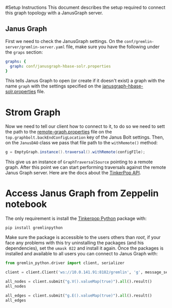 #Setup Instructions
This document describes the setup required to connect this graph topology with a JanusGraph server.

## Janus Graph
First we need to check the JanusGraph settings. On the `conf/gremlin-server/gremlin-server.yaml` file, make sure you have the following under the `graps` section:

```yaml
graphs: {
  graph: conf/janusgraph-hbase-solr.properties
}
```

This tells Janus Graph to open (or create if it doesn't exist) a graph with the name `graph` with the settings specified on the [janusgraph-hbase-solr.properties](janusgraph-hbase-solr.properties) file.

# Strom Graph
Now we need to tell our client how to connect to it, to do so we need to sett the path to the [remote-graph.properties](remote-graph.properties) file on the `top.graphbolt.backEndConfigLocation` key of the Janus Bolt settings.
Then, on the `JanusDAO` class we pass that file path to the `withRemote()` method:

```java
g = EmptyGraph.instance().traversal().withRemote(configFIle);
```  

This give us an instance of `GraphTraversalSource` pointing to a remote graph. After this point we can start performing traversals against the remote Janus Graph server.
Here are the docs about the [TinkerPop API](http://tinkerpop.apache.org/docs/3.2.9/reference/#traversal).

# Access Janus Graph from Zeppelin notebook
The only requirement is install the [Tinkerpop Python](http://tinkerpop.apache.org/docs/3.2.9/reference/#gremlin-python) package with:

```shell script
pip install gremlinpython
```

Make sure the package is accessible to the users others than _root_, if your face any problems with this try uninstalling the packages (and his dependencies), set the `umask 022` and install it again.
Once the packages is installed and available to all users you can connect to Janus Graph with:

```python
from gremlin_python.driver import client, serializer

client = client.Client('ws://10.0.141.91:8182/gremlin', 'g', message_serializer=serializer.GraphSONSerializersV2d0())

all_nodes = client.submit("g.V().valueMap(true)").all().result()
all_nodes

all_edges = client.submit("g.E().valueMap(true)").all().result()
all_edges
```
